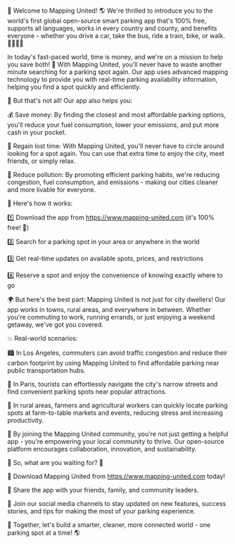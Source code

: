 🎉 Welcome to Mapping United! 🌎 We're thrilled to introduce you to the world's first global open-source smart parking app that's 100% free, supports all languages, works in every country and county, and benefits everyone - whether you drive a car, take the bus, ride a train, bike, or walk. 🚶‍♀️🚌🚂

In today's fast-paced world, time is money, and we're on a mission to help you save both! 💸 With Mapping United, you'll never have to waste another minute searching for a parking spot again. Our app uses advanced mapping technology to provide you with real-time parking availability information, helping you find a spot quickly and efficiently.

📍 But that's not all! Our app also helps you:

💰 Save money: By finding the closest and most affordable parking options, you'll reduce your fuel consumption, lower your emissions, and put more cash in your pocket.

🌟 Regain lost time: With Mapping United, you'll never have to circle around looking for a spot again. You can use that extra time to enjoy the city, meet friends, or simply relax.

💪 Reduce pollution: By promoting efficient parking habits, we're reducing congestion, fuel consumption, and emissions - making our cities cleaner and more livable for everyone.

🌈 Here's how it works:

1️⃣ Download the app from https://www.mapping-united.com (it's 100% free! 🤑)

2️⃣ Search for a parking spot in your area or anywhere in the world

3️⃣ Get real-time updates on available spots, prices, and restrictions

4️⃣ Reserve a spot and enjoy the convenience of knowing exactly where to go

🌍 But here's the best part: Mapping United is not just for city dwellers! Our app works in towns, rural areas, and everywhere in between. Whether you're commuting to work, running errands, or just enjoying a weekend getaway, we've got you covered.

💥 Real-world scenarios:

🏙️ In Los Angeles, commuters can avoid traffic congestion and reduce their carbon footprint by using Mapping United to find affordable parking near public transportation hubs.

🚂 In Paris, tourists can effortlessly navigate the city's narrow streets and find convenient parking spots near popular attractions.

🌳 In rural areas, farmers and agricultural workers can quickly locate parking spots at farm-to-table markets and events, reducing stress and increasing productivity.

💪 By joining the Mapping United community, you're not just getting a helpful app - you're empowering your local community to thrive. Our open-source platform encourages collaboration, innovation, and sustainability.

🌟 So, what are you waiting for? 🤔

📲 Download Mapping United from https://www.mapping-united.com today!

💬 Share the app with your friends, family, and community leaders.

📣 Join our social media channels to stay updated on new features, success stories, and tips for making the most of your parking experience.

💪 Together, let's build a smarter, cleaner, more connected world - one parking spot at a time! 🌎